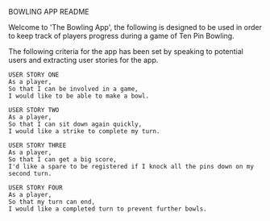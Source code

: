 BOWLING APP README

Welcome to 'The Bowling App', the following is designed to be used in order to keep track of players progress during a game of Ten Pin Bowling.

The following criteria for the app has been set by speaking to potential users and extracting user stories for the app.

```
USER STORY ONE
As a player,
So that I can be involved in a game,
I would like to be able to make a bowl.
```

```
USER STORY TWO
As a player,
So that I can sit down again quickly,
I would like a strike to complete my turn.
```

```
USER STORY THREE
As a player,
So that I can get a big score,
I'd like a spare to be registered if I knock all the pins down on my second turn.
```

```
USER STORY FOUR
As a player,
So that my turn can end,
I would like a completed turn to prevent further bowls.
```
